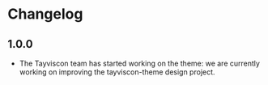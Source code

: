 # Changelog
## 1.0.0
- The Tayviscon team has started working on the theme: we are currently working on improving the tayviscon-theme design project.